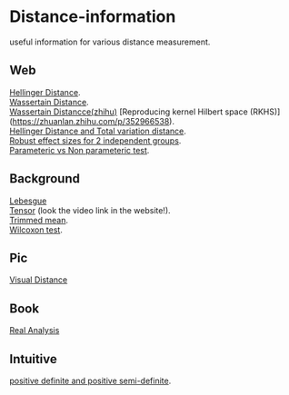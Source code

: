 # Distance-information
useful information for various distance measurement.

## Web
[Hellinger Distance](https://en.wikipedia.org/wiki/Hellinger_distance).  
[Wassertain Distance](https://en.wikipedia.org/wiki/Wasserstein_metric).  
[Wassertain Distancce(zhihu)](https://zhuanlan.zhihu.com/p/58506295)
[Reproducing kernel Hilbert space (RKHS)] (https://zhuanlan.zhihu.com/p/352966538).  
[Hellinger Distance and Total variation distance](https://djalil.chafai.net/blog/2020/01/22/about-the-hellinger-distance/).    
[Robust effect sizes for 2 independent groups](https://garstats.wordpress.com/2016/05/02/robust-effect-sizes-for-2-independent-groups/).    
[Parameteric vs Non parameteric test](https://www.youtube.com/watch?v=biXY84hDX5M).  


## Background
[Lebesgue](https://blog.sciencenet.cn/blog-752541-831225.html)  
[Tensor](https://blog.csdn.net/qimo601/article/details/109959663) (look the video link in the website!).  
[Trimmed mean](https://garstats.wordpress.com/2017/11/28/trimmed-means/).  
[Wilcoxon test](https://www.youtube.com/watch?v=NZsL2eDQiDQ).  

## Pic
[Visual Distance](https://twitter.com/gabrielpeyre/status/1299656980911587328)

## Book
[Real Analysis](http://www.cmat.edu.uy/~mordecki/courses/medida2013/book.pdf)

## Intuitive
[positive definite and positive semi-definite](https://zhuanlan.zhihu.com/p/44860862).  
